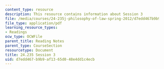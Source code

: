 ```yaml
---
content_type: resource
description: This resource contains information about Session 3
file: /media/courses/24-235j-philosophy-of-law-spring-2012/d7edd467b9b9af1365d048e4dd1c4ecb_MIT24_235JS12_Session3.pdf
file_type: application/pdf
learning_resource_types:
- Readings
ocw_type: OCWFile
parent_title: Reading Notes
parent_type: CourseSection
resourcetype: Document
title: 24.235 Session 3
uid: d7edd467-b9b9-af13-65d0-48e4dd1c4ecb
---
```


